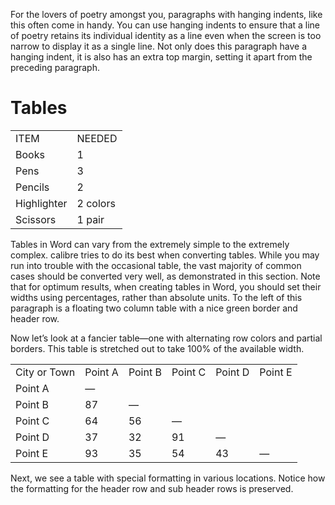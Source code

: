 For the lovers of poetry amongst you, paragraphs with hanging indents, like this often come in handy. You can use hanging indents to ensure that a line of poetry retains its individual identity as a line even when the screen is  too narrow to display it as a single line. Not only does this paragraph have a hanging indent, it is also has an extra top margin, setting it apart from the preceding paragraph.

# <a name="_Toc359077856"></a>Tables

|             |          |
| ----------- | -------- |
| ITEM        | NEEDED   |
| Books       | 1        |
| Pens        | 3        |
| Pencils     | 2        |
| Highlighter | 2 colors |
| Scissors    | 1 pair   |

Tables in Word can vary from the extremely simple to the extremely complex. calibre tries to do its best when converting tables. While you may run into trouble with the occasional table, the vast majority of common cases should be converted very well, as demonstrated in this section. Note that for optimum results, when creating tables in Word, you should set their widths using percentages, rather than absolute units.  To the left of this paragraph is a floating two column table with a nice green border and header row.

Now let’s look at a fancier table—one with alternating row colors and partial borders. This table is stretched out to take 100% of the available width.

|              |         |         |         |         |         |
| ------------ | ------- | ------- | ------- | ------- | ------- |
| City or Town | Point A | Point B | Point C | Point D | Point E |
| Point A      | —     |         |         |         |         |
| Point B      | 87      | —     |         |         |         |
| Point C      | 64      | 56      | —     |         |         |
| Point D      | 37      | 32      | 91      | —     |         |
| Point E      | 93      | 35      | 54      | 43      | —     |

Next, we see a table with special formatting in various locations. Notice how the formatting for the header row and sub header rows is preserved.

